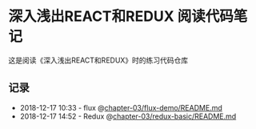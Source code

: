 # 深入浅出REACT和REDUX 阅读代码笔记
这是阅读《深入浅出REACT和REDUX》时的练习代码仓库

## 记录
* 2018-12-17 10:33 - flux @[chapter-03/flux-demo/README.md](#)
* 2018-12-17 14:52 - Redux @[chapter-03/redux-basic/README.md](#)

